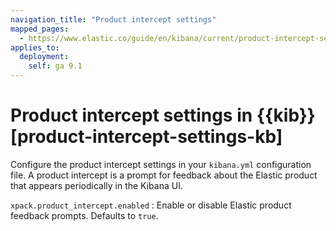```yaml
---
navigation_title: "Product intercept settings"
mapped_pages:
  - https://www.elastic.co/guide/en/kibana/current/product-intercept-settings-kb.html
applies_to:
  deployment:
    self: ga 9.1
---
```


# Product intercept settings in {{kib}} [product-intercept-settings-kb]

Configure the product intercept settings in your `kibana.yml` configuration file. 
A product intercept is a prompt for feedback about the Elastic product that appears periodically in the Kibana UI.

`xpack.product_intercept.enabled`
:   Enable or disable Elastic product feedback prompts. Defaults to `true`.

